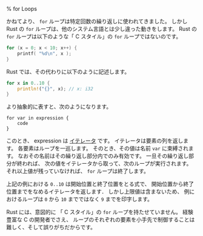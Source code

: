 % for Loops

かねてより、 `for` ループは特定回数の繰り返しに使われてきました。
しかし Rust の `for` ループは、他のシステム言語とは少し違った動きをします。
Rust の `for` ループは以下のような「 C スタイル」の `for` ループではないのです。

```c
for (x = 0; x < 10; x++) {
    printf( "%d\n", x );
}
```

Rust では、その代わりに以下のように記述します。

```rust
for x in 0..10 {
    println!("{}", x); // x: i32
}
```

より抽象的に表すと、次のようになります。

```ignore
for var in expression {
    code
}
```

このとき、 expression は [イテレータ][iterator] です。
イテレータは要素の列を返します。
各要素はループを一巡します。
そのとき、その値は名前 `var` に束縛されます。
なおその名前はその繰り返し部分内でのみ有効です。
一旦その繰り返し部分が終われば、
次の値をイテレータから取って、次のループが実行されます。
それ以上値が残っていなければ、 `for` ループは終了します。

[iterator]: iterators.html

上記の例における `0..10` は開始位置と終了位置をとる式で、
開始位置から終了位置までをなめるイテレータを返します．
しかし上限値は含まないため、
例におけるループは `0` から `10` までではなく `9` までを印字します。

Rust には、意図的に 「 C スタイル」の `for` ループを持たせていません。
経験豊富な C の開発者でさえ、
ループのそれぞれの要素を小手先で制御することは難しく、そして誤りがちだからです。
